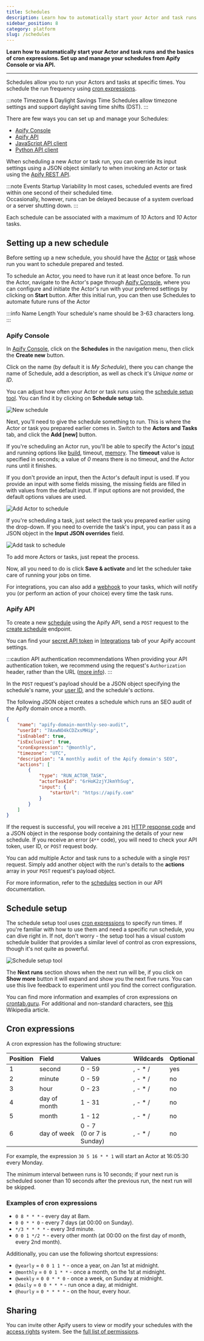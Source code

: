 ```yaml
---
title: Schedules
description: Learn how to automatically start your Actor and task runs and the basics of cron expressions. Set up and manage your schedules from Apify Console or via API.
sidebar_position: 8
category: platform
slug: /schedules
---
```


**Learn how to automatically start your Actor and task runs and the basics of cron expressions. Set up and manage your schedules from Apify Console or via API.**

---

Schedules allow you to run your Actors and tasks at specific times. You schedule the run frequency using [cron expressions](#cron-expressions).

:::note Timezone & Daylight Savings Time
Schedules allow timezone settings and support daylight saving time shifts (DST).
:::

There are few ways you can set up and manage your Schedules:

* [Apify Console](https://console.apify.com/schedules)
* [Apify API](https://docs.apify.com/api/v2#/reference/schedules)
* [JavaScript API client](https://docs.apify.com/api/client/js/reference/class/ScheduleClient)
* [Python API client](https://docs.apify.com/api/client/python/reference/class/ScheduleClient)

When scheduling a new Actor or task run, you can override its input settings using a JSON object similarly to when invoking an Actor or task using the [Apify REST API](/api/v2#/reference/schedules/).

:::note Events Startup Variability
In most cases, scheduled events are fired within one second of their scheduled time. <br/>
Occasionally, however, runs can be delayed because of a system overload or a server shutting down.
:::

Each schedule can be associated with a maximum of _10_ Actors and _10_ Actor tasks.

## Setting up a new schedule

Before setting up a new schedule, you should have the [Actor](./actors/index.mdx) or [task](./actors/running/tasks.md) whose run you want to schedule prepared and tested.

To schedule an Actor, you need to have run it at least once before. To run the Actor, navigate to the Actor's page through [Apify Console](https://console.apify.com/store), where you can configure and initiate the Actor's run with your preferred settings by clicking on **Start** button. After this initial run, you can then use Schedules to automate future runs of the Actor

:::info Name Length
Your schedule's name should be 3-63 characters long.
:::

### Apify Console

In [Apify Console](https://console.apify.com/schedules), click on the **Schedules** in the navigation menu, then click the **Create new** button.

Click on the name (by default it is _My Schedule_), there you can change the name of Schedule, add a description, as well as check it's _Unique name_ or _ID_.

You can adjust how often your Actor or task runs using the [schedule setup tool](#schedule-setup). You can find it by clicking on **Schedule setup** tab.

![New schedule](./images/schedules-overview.png)

Next, you'll need to give the schedule something to run. This is where the Actor or task you prepared earlier comes in. Switch to the **Actors and Tasks** tab, and click the **Add [new]** button.

If you're scheduling an Actor run, you'll be able to specify the Actor's [input](./actors/running/input_and_output.md) and running options like [build](./actors/development/builds_and_runs/builds.md), timeout, [memory](./actors/running/usage_and_resources.md).
The **timeout** value is specified in seconds; a value of _0_ means there is no timeout, and the Actor runs until it finishes.

 If you don't provide an input, then the Actor's default input is used. If you provide an input with some fields missing, the missing fields are filled in with values from the default input. If input options are not provided, the default options values are used.

![Add Actor to schedule](./images/schedules-actor-input.png)

If you're scheduling a task, just select the task you prepared earlier using the drop-down. If you need to override the task's input, you can pass it as a JSON object in the **Input JSON overrides** field.

![Add task to schedule](./images/schedules-task-input.png)

To add more Actors or tasks, just repeat the process.

Now, all you need to do is click **Save & activate** and let the scheduler take care of running your jobs on time.

For integrations, you can also add a [webhook](/platform/integrations/webhooks) to your tasks, which will notify you (or perform an action of your choice) every time the task runs.

### Apify API

To create a new [schedule](/api/v2#/reference/schedules) using the Apify API, send a `POST` request to the [create schedule](/api/v2#/reference/schedules/schedules-collection/create-schedule) endpoint.

You can find your [secret API token](./integrations/index.mdx) in [Integrations](https://console.apify.com/account?tab=integrations) tab of your Apify account settings.

:::caution API authentication recommendations
When providing your API authentication token, we recommend using the request's `Authorization` header, rather than the URL ([more info](/api/v2#/introduction/authentication)).
:::

In the `POST` request's payload should be a JSON object specifying the schedule's name, your [user ID](https://console.apify.com/account#/integrations), and the schedule's _actions_.

The following JSON object creates a schedule which runs an SEO audit of the Apify domain once a month.

```json
{
    "name": "apify-domain-monthly-seo-audit",
    "userId": "7AxwNO4kCDZxsMHip",
    "isEnabled": true,
    "isExclusive": true,
    "cronExpression": "@monthly",
    "timezone": "UTC",
    "description": "A monthly audit of the Apify domain's SEO",
    "actions": [
        {
            "type": "RUN_ACTOR_TASK",
            "actorTaskId": "6rHoK2zjYJkmYhSug",
            "input": {
                "startUrl": "https://apify.com"
            }
        }
    ]
}
```

If the request is successful, you will receive a `201` [HTTP response code](https://developer.mozilla.org/en-US/docs/Web/HTTP/Status) and a JSON object in the response body containing the details of your new schedule. If you receive an error (`4**` code), you will need to check your API token, user ID, or `POST` request body.

You can add multiple Actor and task runs to a schedule with a single `POST` request. Simply add another object with the run's details to the **actions** array in your `POST` request's payload object.

For more information, refer to the [schedules](/api/v2#/reference/schedules/schedule-object/get-schedule) section in our API documentation.

## Schedule setup

The schedule setup tool uses [cron expressions](https://en.wikipedia.org/wiki/Cron#CRON_expression) to specify run times. If you're familiar with how to use them and need a specific run schedule, you can dive right in. If not, don't worry - the setup tool has a visual custom schedule builder that provides a similar level of control as cron expressions, though it's not quite as powerful.

![Schedule setup tool](./images/schedules-setup-tool.png)

The **Next runs** section shows when the next run will be, if you click on **Show more** button it will expand and show you the next five runs. You can use this live feedback to experiment until you find the correct configuration.

You can find more information and examples of cron expressions on [crontab.guru](http://crontab.guru/). For additional and non-standard characters, see [this](https://en.wikipedia.org/wiki/Cron#CRON_expression) Wikipedia article.

## Cron expressions

A cron expression has the following structure:

| Position | Field        | Values                         | Wildcards | Optional |
|:----------|:--------------|:--------------------------------|:-----------|:----------|
| 1        | second       | 0 - 59                         | , - * /   | yes      |
| 2        | minute       | 0 - 59                         | , - * /   | no       |
| 3        | hour         | 0 - 23                         | , - * /   | no       |
| 4        | day of month | 1 - 31                         | , - * /   | no       |
| 5        | month        | 1 - 12                         | , - * /   | no       |
| 6        | day of week  | 0 - 7 <br/> (0 or 7 is Sunday) | , - * /   | no       |

For example, the expression `30 5 16 * * 1` will start an Actor at 16:05:30 every Monday.

The minimum interval between runs is 10 seconds; if your next run is scheduled sooner than 10 seconds after the previous run, the next run will be skipped.

### Examples of cron expressions

* `0 8 * * *`  -  every day at 8am.
* `0 0 * * 0` - every 7 days (at 00:00 on Sunday).
* `*/3 * * * *` - every 3rd minute.
* `0 0 1 */2 *` - every other month (at 00:00 on the first day of month, every 2nd month).

Additionally, you can use the following shortcut expressions:

* `@yearly` = `0 0 1 1 *` - once a year, on Jan 1st at midnight.
* `@monthly` = `0 0 1 * *` - once a month, on the 1st at midnight.
* `@weekly` = `0 0 * * 0` - once a week, on Sunday at midnight.
* `@daily` = `0 0 * * *` - run once a day, at midnight.
* `@hourly` = `0 * * * *` - on the hour, every hour.

## Sharing

You can invite other Apify users to view or modify your schedules with the [access rights](../platform/collaboration/index.md) system. See the [full list of permissions](../platform/collaboration/list_of_permissions.md).
